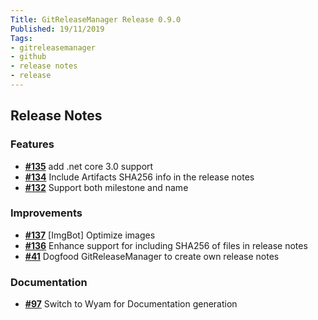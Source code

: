 ```yaml
---
Title: GitReleaseManager Release 0.9.0
Published: 19/11/2019
Tags:
- gitreleasemanager
- github
- release notes
- release
---
```


## Release Notes

### Features

- [__#135__](https://github.com/GitTools/GitReleaseManager/pull/135) add .net core 3.0 support
- [__#134__](https://github.com/GitTools/GitReleaseManager/pull/134) Include Artifacts SHA256 info in the release notes
- [__#132__](https://github.com/GitTools/GitReleaseManager/issues/132) Support both milestone and name

### Improvements

- [__#137__](https://github.com/GitTools/GitReleaseManager/pull/137) [ImgBot] Optimize images
- [__#136__](https://github.com/GitTools/GitReleaseManager/issues/136) Enhance support for including SHA256 of files in release notes
- [__#41__](https://github.com/GitTools/GitReleaseManager/issues/41) Dogfood GitReleaseManager to create own release notes

### Documentation

- [__#97__](https://github.com/GitTools/GitReleaseManager/issues/97) Switch to Wyam for Documentation generation

